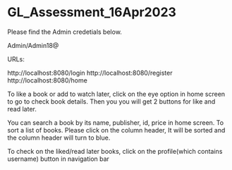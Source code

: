 # GL_Assessment_16Apr2023

Please find the Admin credetials below.

Admin/Admin18@

URLs:

http://localhost:8080/login 
http://localhost:8080/register 
http://localhost:8080/home

To like a book or add to watch later, click on the eye option in home screen to go to check book details. Then you you will get 2 buttons for like and read later.

You can search a book by its name, publisher, id, price in home screen. To sort a list of books. Please click on the column header, It will be sorted and the column header will turn to blue.

To check on the liked/read later books, click on the profile(which contains username) button in navigation bar
